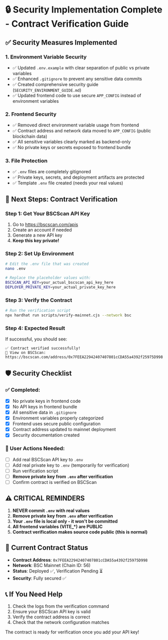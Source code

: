 # 🔒 Security Implementation Complete - Contract Verification Guide

## ✅ Security Measures Implemented

### 1. Environment Variable Security
- ✅ Updated `.env.example` with clear separation of public vs private variables
- ✅ Enhanced `.gitignore` to prevent any sensitive data commits
- ✅ Created comprehensive security guide (`SECURITY_ENVIRONMENT_GUIDE.md`)
- ✅ Updated frontend code to use secure `APP_CONFIG` instead of environment variables

### 2. Frontend Security
- ✅ Removed direct environment variable usage from frontend
- ✅ Contract address and network data moved to `APP_CONFIG` (public blockchain data)
- ✅ All sensitive variables clearly marked as backend-only
- ✅ No private keys or secrets exposed to frontend bundle

### 3. File Protection
- ✅ `.env` files are completely gitignored
- ✅ Private keys, secrets, and deployment artifacts are protected
- ✅ Template `.env` file created (needs your real values)

## 🔧 Next Steps: Contract Verification

### Step 1: Get Your BSCScan API Key
1. Go to https://bscscan.com/apis
2. Create an account if needed
3. Generate a new API key
4. **Keep this key private!**

### Step 2: Set Up Environment
```bash
# Edit the .env file that was created
nano .env

# Replace the placeholder values with:
BSCSCAN_API_KEY=your_actual_bscscan_api_key_here
DEPLOYER_PRIVATE_KEY=your_actual_private_key_here
```

### Step 3: Verify the Contract
```bash
# Run the verification script
npx hardhat run scripts/verify-mainnet.cjs --network bsc
```

### Step 4: Expected Result
If successful, you should see:
```
✅ Contract verified successfully!
🔗 View on BSCScan: https://bscscan.com/address/0x7FEEA22942407407801cCDA55a4392f25975D998
```

## 🛡️ Security Checklist

### ✅ Completed:
- [x] No private keys in frontend code
- [x] No API keys in frontend bundle
- [x] All sensitive data in `.gitignore`
- [x] Environment variables properly categorized
- [x] Frontend uses secure public configuration
- [x] Contract address updated to mainnet deployment
- [x] Security documentation created

### 🔄 User Actions Needed:
- [ ] Add real BSCScan API key to `.env`
- [ ] Add real private key to `.env` (temporarily for verification)
- [ ] Run verification script
- [ ] **Remove private key from `.env` after verification**
- [ ] Confirm contract is verified on BSCScan

## ⚠️ CRITICAL REMINDERS

1. **NEVER commit `.env` with real values**
2. **Remove private key from `.env` after verification**
3. **Your `.env` file is local only - it won't be committed**
4. **All frontend variables (VITE_*) are PUBLIC**
5. **Contract verification makes source code public (this is normal)**

## 🎯 Current Contract Status

- **Contract Address**: `0x7FEEA22942407407801cCDA55a4392f25975D998`
- **Network**: BSC Mainnet (Chain ID: 56)
- **Status**: Deployed ✅, Verification Pending ⏳
- **Security**: Fully secured ✅

## 📞 If You Need Help

1. Check the logs from the verification command
2. Ensure your BSCScan API key is valid
3. Verify the contract address is correct
4. Check that the network configuration matches

The contract is ready for verification once you add your API key!
